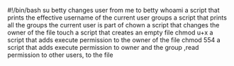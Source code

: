 #!/bin/bash
su betty changes user from me to betty
whoami  a script that prints the effective username of the current user
groups  a script that prints all the groups the current user is part of
chown a script that changes the owner of the file
touch a script that creates an empty file
chmod u+x a script that adds execute permission to the owner of the file
chmod 554 a script that adds execute permission to owner and the group ,read permission to other users, to the file
